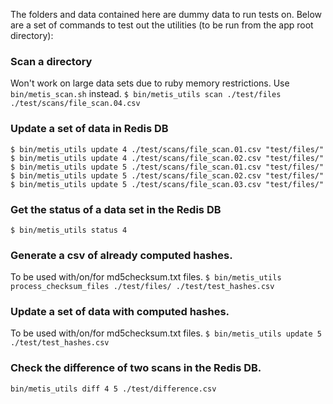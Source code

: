 The folders and data contained here are dummy data to run tests on.
Below are a set of commands to test out the utilities (to be run from the app root directory):

### Scan a directory
Won't work on large data sets due to ruby memory restrictions. Use `bin/metis_scan.sh` instead.
`$ bin/metis_utils scan ./test/files ./test/scans/file_scan.04.csv`

### Update a set of data in Redis DB
`$ bin/metis_utils update 4 ./test/scans/file_scan.01.csv "test/files/"`
`$ bin/metis_utils update 4 ./test/scans/file_scan.02.csv "test/files/"`
`$ bin/metis_utils update 5 ./test/scans/file_scan.01.csv "test/files/"`
`$ bin/metis_utils update 5 ./test/scans/file_scan.02.csv "test/files/"`
`$ bin/metis_utils update 5 ./test/scans/file_scan.03.csv "test/files/"`

### Get the status of a data set in the Redis DB
`$ bin/metis_utils status 4`

### Generate a csv of already computed hashes.
To be used with/on/for md5checksum.txt files.
`$ bin/metis_utils process_checksum_files ./test/files/ ./test/test_hashes.csv`

### Update a set of data with computed hashes.
To be used with/on/for md5checksum.txt files.
`$ bin/metis_utils update 5 ./test/test_hashes.csv`

### Check the difference of two scans in the Redis DB.
`bin/metis_utils diff 4 5 ./test/difference.csv`
